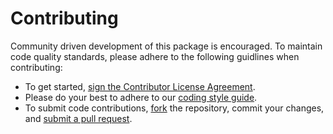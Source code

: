 # Contributing

Community driven development of this package is encouraged. To maintain code quality standards, please adhere to the following guidlines when contributing:
 - To get started, <a href="https://www.clahub.com/agreements/nrel-siip/PowerGraphics.jl">sign the Contributor License Agreement</a>.
 - Please do your best to adhere to our [coding style guide](https://github.com/nrel/powersystems.jl/docs/src/style.md).
 - To submit code contributions, [fork](https://help.github.com/articles/fork-a-repo/) the repository, commit your changes, and [submit a pull request](https://help.github.com/articles/creating-a-pull-request-from-a-fork/).
